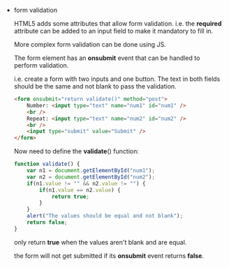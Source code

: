 -   form validation
    
    HTML5 adds some attributes that allow form validation. i.e. the **required** attribute can be added to an input field to make it mandatory to fill in.
    
    More complex form validation can be done using JS.
    
    The form element has an **onsubmit** event that can be handled to perform validation.
    
    i.e. create a form with two inputs and one button. The text in both fields should be the same and not blank to pass the validation.
    
    ```html
    <form onsubmit="return validate()" method="post">
    	Number: <input type="text" name="num1" id="num1" />
    	<br />
    	Repeat: <input type="text" name="num2" id="num2" />
    	<br />
    	<input type="submit" value="Submit" />
    </form>
    ```
    
    Now need to define the **validate**() function:
    
    ```jsx
    function validate() {
    	var n1 = document.getElementById("num1");
    	var n2 = document.getElementById("num2");
    	if(n1.value != "" && n2.value != "") {
    		if(n1.value == n2.value) {
    			return true;
    		}
    	}
    	alert("The values should be equal and not blank");
    	return false;
    }
    ```
    
    only return **true** when the values aren't blank and are equal.
    
    the form will not get submitted if its **onsubmit** event returns **false**.